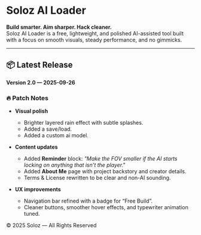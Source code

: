 # Soloz AI Loader

**Build smarter. Aim sharper. Hack cleaner.**  
Soloz AI Loader is a free, lightweight, and polished AI-assisted tool built with a focus on smooth visuals, steady performance, and no gimmicks.

---

## 📦 Latest Release
**Version 2.0 — 2025-09-26**

### 🔥 Patch Notes
- **Visual polish**  
  - Brighter layered rain effect with subtle splashes.  
  - Added a save/load.  
  - Added a custom ai model.  

- **Content updates**  
  - Added **Reminder** block: *"Make the FOV smaller if the AI starts locking on anything that isn’t the player."*  
  - Added **About Me** page with project backstory and creator details.  
  - Terms & License rewritten to be clear and non-AI sounding.  

- **UX improvements**  
  - Navigation bar refined with a badge for “Free Build”.  
  - Cleaner buttons, smoother hover effects, and typewriter animation tuned.  

© 2025 Soloz — All Rights Reserved  
